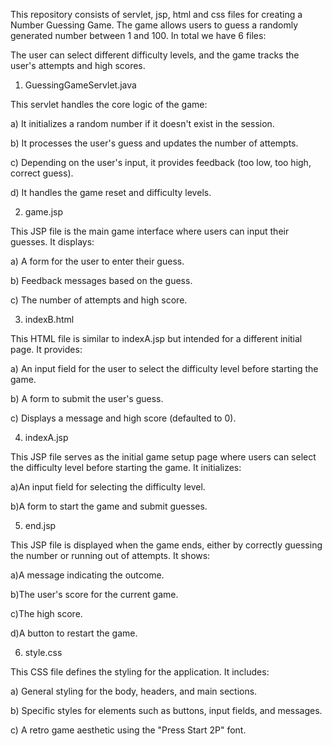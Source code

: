 This repository consists of servlet, jsp, html and css files for creating a Number Guessing Game. The game allows users to guess a randomly generated number between 1 and 100. In total we have 6 files:


The user can select different difficulty levels, and the game tracks the user's attempts and high scores. 
1. GuessingGameServlet.java

   
This servlet handles the core logic of the game:



a) It initializes a random number if it doesn't exist in the session.

b) It processes the user's guess and updates the number of attempts.

c) Depending on the user's input, it provides feedback (too low, too high, correct guess).

d) It handles the game reset and difficulty levels.

2. game.jsp


   
This JSP file is the main game interface where users can input their guesses. It displays:



a) A form for the user to enter their guess.

b) Feedback messages based on the guess.

c) The number of attempts and high score.

3. indexB.html


   
This HTML file is similar to indexA.jsp but intended for a different initial page. It provides:



a) An input field for the user to select the difficulty level before starting the game.

b) A form to submit the user's guess.

c) Displays a message and high score (defaulted to 0).

4. indexA.jsp


   
This JSP file serves as the initial game setup page where users can select the difficulty level before starting the game. It initializes:



a)An input field for selecting the difficulty level.

b)A form to start the game and submit guesses.

5. end.jsp


   
This JSP file is displayed when the game ends, either by correctly guessing the number or running out of attempts. It shows:



a)A message indicating the outcome.

b)The user's score for the current game.

c)The high score.

d)A button to restart the game.

6. style.css


   
This CSS file defines the styling for the application. It includes:



a) General styling for the body, headers, and main sections.

b) Specific styles for elements such as buttons, input fields, and messages.

c) A retro game aesthetic using the "Press Start 2P" font.
